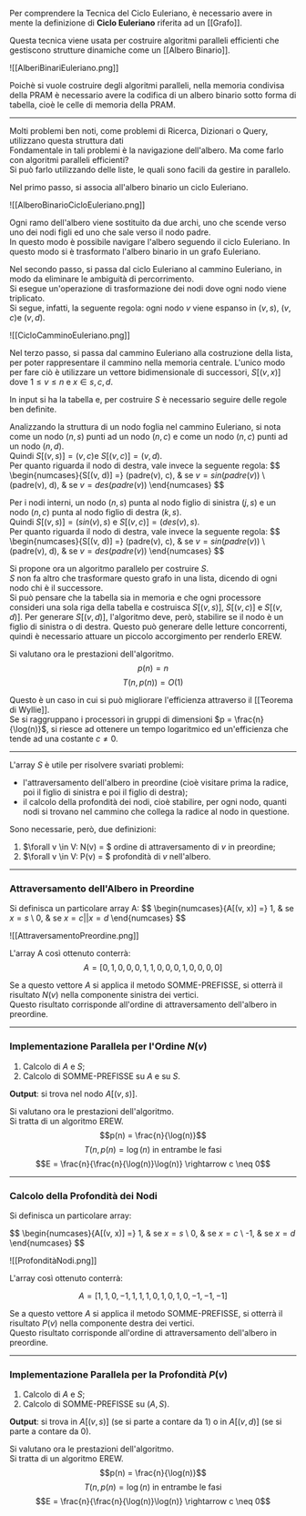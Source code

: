 Per comprendere la Tecnica del Ciclo Euleriano, è necessario avere in mente la definizione di **Ciclo Euleriano** riferita ad un [[Grafo]].<br />

Questa tecnica viene usata per costruire algoritmi paralleli efficienti che gestiscono strutture dinamiche come un [[Albero Binario]].

![[AlberiBinariEuleriano.png]]

Poichè si vuole costruire degli algoritmi paralleli, nella memoria condivisa della PRAM è necessario avere la codifica di un albero binario sotto forma di tabella, cioè le celle di memoria della PRAM.<br />

--------------------------------------------------------------

Molti problemi ben noti, come problemi di Ricerca, Dizionari o Query, utilizzano questa struttura dati <br />
Fondamentale in tali problemi è la navigazione dell'albero. Ma come farlo con algoritmi paralleli  efficienti?<br />
Si può farlo utilizzando delle liste, le quali sono facili da gestire in parallelo.<br />

Nel primo passo, si associa all'albero binario un ciclo Euleriano.

![[AlberoBinarioCicloEuleriano.png]]

Ogni ramo dell'albero viene sostituito da due archi, uno che scende verso uno dei nodi figli ed uno che sale verso il nodo padre.<br />
In questo modo è possibile navigare l'albero seguendo il ciclo Euleriano. In questo modo si è trasformato l'albero binario in un grafo Euleriano.<br />

Nel secondo passo, si passa dal ciclo Euleriano al cammino Euleriano, in modo da eliminare le ambiguità di percorrimento.<br />
Si esegue un'operazione di trasformazione dei nodi dove ogni nodo viene triplicato.<br />
Si segue, infatti, la seguente regola: ogni nodo $v$ viene espanso in $(v,s)$, $(v, c)$e $(v, d)$.<br />

![[CicloCamminoEuleriano.png]]

Nel terzo passo, si passa dal cammino Euleriano alla costruzione della lista, per poter rappresentare il cammino nella memoria centrale. L'unico modo per fare ciò è utilizzare un vettore bidimensionale  di successori, $S[(v, x)]$ dove $1 \leq v \leq n$ e $x \in {s, c, d}$.<br />

In input si ha la tabella e, per costruire $S$ è necessario seguire delle regole ben definite.<br />

Analizzando la struttura di un nodo foglia nel cammino Euleriano, si nota come un nodo $(n,s)$ punti ad un nodo $(n, c)$ e come un nodo $(n, c)$ punti ad un nodo $(n, d)$. <br />
Quindi $S[(v, s)] = (v, c)$e  $S[(v, c)] = (v, d)$.<br />
Per quanto riguarda il nodo di destra, vale invece la seguente regola:
$$
\begin{numcases}{S[(v, d)] =}
  (padre(v), c), & se $v = sin(padre(v))$ \\
  (padre(v), d), & se $v = des(padre(v))$
\end{numcases}
$$

Per i nodi interni, un nodo $(n, s)$ punta al nodo figlio di sinistra $(j, s)$ e un nodo $(n, c)$ punta al nodo figlio di destra $(k, s)$.<br />
Quindi $S[(v, s)] = (sin(v), s)$ e $S[(v, c)] = (des(v), s)$.<br />
Per quanto riguarda il nodo di destra, vale invece la seguente regola:
$$
\begin{numcases}{S[(v, d)] =}
  (padre(v), c), & se $v = sin(padre(v))$ \\
  (padre(v), d), & se $v = des(padre(v))$
\end{numcases}
$$

Si propone ora un algoritmo parallelo per costruire $S$.<br />
$S$ non fa altro che trasformare questo grafo in una lista, dicendo di ogni nodo chi è il successore.<br />
Si può pensare che la tabella sia in memoria e che ogni processore consideri una sola riga della tabella e costruisca $S[(v, s)]$, $S[(v, c)]$ e $S[(v, d)]$. Per generare $S[(v, d)]$, l'algoritmo deve, però, stabilire se il nodo è un figlio di sinistra o di destra. Questo può generare delle letture concorrenti, quindi è necessario attuare un piccolo accorgimento per renderlo EREW.<br />

Si valutano ora le prestazioni dell'algoritmo.<br />
$$p(n) = n$$
$$T(n, p(n)) = O(1)$$

Questo è un caso in cui si può migliorare l'efficienza attraverso il [[Teorema di Wyllie]].<br />
Se si raggruppano i processori in gruppi di dimensioni $p = \frac{n}{\log(n)}$, si riesce ad ottenere un tempo logaritmico ed un'efficienza che tende ad una costante $c \neq 0$.<br />

--------------------------------------------------------------

L'array $S$ è utile per risolvere svariati problemi:
- l'attraversamento dell'albero in preordine (cioè visitare prima la radice, poi il figlio di sinistra e poi il figlio di destra);
- il calcolo della profondità dei nodi, cioè stabilire, per ogni nodo, quanti nodi si trovano nel cammino che collega la radice al nodo in questione.

Sono necessarie, però, due definizioni:
1) $\forall v \in V: N(v) = $ ordine di attraversamento di $v$ in preordine;
2) $\forall v \in V: P(v) = $ profondità di $v$ nell'albero.

--------------------------------------------------------------

### Attraversamento dell'Albero in Preordine ###

Si definisca un particolare array A:
$$
\begin{numcases}{A[(v, x)] =}
  1, & se $x = s$ \\
  0, & se $x = c || x = d$
\end{numcases}
$$

![[AttraversamentoPreordine.png]]

L'array A così ottenuto conterrà:
$$A = [0, 1, 0, 0, 0, 1, 1, 0, 0, 0, 1, 0, 0, 0, 0]$$

Se a questo vettore $A$ si applica il metodo SOMME-PREFISSE, si otterrà il risultato $N(v)$ nella componente sinistra dei vertici.<br />
Questo risultato corrisponde all'ordine di attraversamento dell'albero in preordine.<br />

--------------------------------------------------------------

### Implementazione Parallela per l'Ordine $N(v)$ ###

1) Calcolo di $A$ e $S$;
2) Calcolo di SOMME-PREFISSE su $A$ e su $S$.

**Output**: si trova nel nodo $A[(v, s)]$.

Si valutano ora le prestazioni dell'algoritmo.<br />
Si tratta di un algoritmo EREW.<br />
$$p(n) = \frac{n}{\log(n)}$$
$$T(n, p(n) = \log(n) \text{ in entrambe le fasi}$$
$$E = \frac{n}{\frac{n}{\log(n)}\log(n)} \rightarrow c \neq 0$$

--------------------------------------------------------------

### Calcolo della Profondità dei Nodi ###

Si definisca un particolare array:

$$
\begin{numcases}{A[(v, x)] =}
   1, & se $x = s$ \\
   0, & se $x = c$ \\
  -1, & se $x = d$ \
\end{numcases}
$$

![[ProfonditàNodi.png]]

L'array così ottenuto conterrà:

$$A = [1, 1, 0, -1, 1, 1, 1, 0, 1, 0, 1, 0, -1, -1, -1]$$

Se a questo vettore $A$ si applica il metodo SOMME-PREFISSE, si otterrà il risultato $P(v)$ nella componente destra dei vertici.<br />
Questo risultato corrisponde all'ordine di attraversamento dell'albero in preordine.<br />

--------------------------------------------------------------

### Implementazione Parallela per la Profondità $P(v)$ ###

1) Calcolo di $A$ e $S$;
2) Calcolo di SOMME-PREFISSE su $(A, S)$.

**Output**: si trova in $A[(v, s)]$ (se si parte a contare da 1) o in $A[(v, d)]$ (se si parte a contare da 0).

Si valutano ora le prestazioni dell'algoritmo.<br />
Si tratta di un algoritmo EREW.<br />
$$p(n) = \frac{n}{\log(n)}$$
$$T(n, p(n) = \log(n) \text{ in entrambe le fasi}$$
$$E = \frac{n}{\frac{n}{\log(n)}\log(n)} \rightarrow c \neq 0$$

